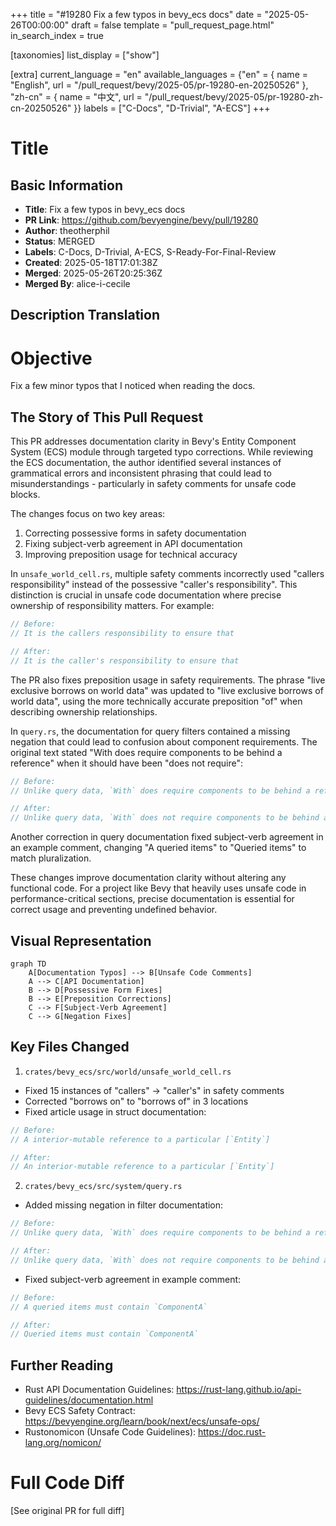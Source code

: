 +++
title = "#19280 Fix a few typos in bevy_ecs docs"
date = "2025-05-26T00:00:00"
draft = false
template = "pull_request_page.html"
in_search_index = true

[taxonomies]
list_display = ["show"]

[extra]
current_language = "en"
available_languages = {"en" = { name = "English", url = "/pull_request/bevy/2025-05/pr-19280-en-20250526" }, "zh-cn" = { name = "中文", url = "/pull_request/bevy/2025-05/pr-19280-zh-cn-20250526" }}
labels = ["C-Docs", "D-Trivial", "A-ECS"]
+++

# Title

## Basic Information
- **Title**: Fix a few typos in bevy_ecs docs
- **PR Link**: https://github.com/bevyengine/bevy/pull/19280
- **Author**: theotherphil
- **Status**: MERGED
- **Labels**: C-Docs, D-Trivial, A-ECS, S-Ready-For-Final-Review
- **Created**: 2025-05-18T17:01:38Z
- **Merged**: 2025-05-26T20:25:36Z
- **Merged By**: alice-i-cecile

## Description Translation
# Objective

Fix a few minor typos that I noticed when reading the docs.

## The Story of This Pull Request

This PR addresses documentation clarity in Bevy's Entity Component System (ECS) module through targeted typo corrections. While reviewing the ECS documentation, the author identified several instances of grammatical errors and inconsistent phrasing that could lead to misunderstandings - particularly in safety comments for unsafe code blocks.

The changes focus on two key areas:
1. Correcting possessive forms in safety documentation
2. Fixing subject-verb agreement in API documentation
3. Improving preposition usage for technical accuracy

In `unsafe_world_cell.rs`, multiple safety comments incorrectly used "callers responsibility" instead of the possessive "caller's responsibility". This distinction is crucial in unsafe code documentation where precise ownership of responsibility matters. For example:

```rust
// Before:
// It is the callers responsibility to ensure that

// After:
// It is the caller's responsibility to ensure that
```

The PR also fixes preposition usage in safety requirements. The phrase "live exclusive borrows on world data" was updated to "live exclusive borrows of world data", using the more technically accurate preposition "of" when describing ownership relationships.

In `query.rs`, the documentation for query filters contained a missing negation that could lead to confusion about component requirements. The original text stated "With does require components to be behind a reference" when it should have been "does not require":

```rust
// Before:
// Unlike query data, `With` does require components to be behind a reference

// After: 
// Unlike query data, `With` does not require components to be behind a reference
```

Another correction in query documentation fixed subject-verb agreement in an example comment, changing "A queried items" to "Queried items" to match pluralization.

These changes improve documentation clarity without altering any functional code. For a project like Bevy that heavily uses unsafe code in performance-critical sections, precise documentation is essential for correct usage and preventing undefined behavior.

## Visual Representation

```mermaid
graph TD
    A[Documentation Typos] --> B[Unsafe Code Comments]
    A --> C[API Documentation]
    B --> D[Possessive Form Fixes]
    B --> E[Preposition Corrections]
    C --> F[Subject-Verb Agreement]
    C --> G[Negation Fixes]
```

## Key Files Changed

1. `crates/bevy_ecs/src/world/unsafe_world_cell.rs`
- Fixed 15 instances of "callers" -> "caller's" in safety comments
- Corrected "borrows on" to "borrows of" in 3 locations
- Fixed article usage in struct documentation:

```rust
// Before:
// A interior-mutable reference to a particular [`Entity`]

// After:
// An interior-mutable reference to a particular [`Entity`]
```

2. `crates/bevy_ecs/src/system/query.rs`
- Added missing negation in filter documentation:

```rust
// Before:
// Unlike query data, `With` does require components to be behind a reference

// After:
// Unlike query data, `With` does not require components to be behind a reference
```

- Fixed subject-verb agreement in example comment:

```rust
// Before:
// A queried items must contain `ComponentA`

// After:
// Queried items must contain `ComponentA`
```

## Further Reading

- Rust API Documentation Guidelines: https://rust-lang.github.io/api-guidelines/documentation.html
- Bevy ECS Safety Contract: https://bevyengine.org/learn/book/next/ecs/unsafe-ops/
- Rustonomicon (Unsafe Code Guidelines): https://doc.rust-lang.org/nomicon/

# Full Code Diff
[See original PR for full diff]